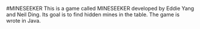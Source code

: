 #MINESEEKER
This is a game called MINESEEKER developed by Eddie Yang and Neil Ding. Its goal is to find hidden mines in the table. The game is wrote in Java.
